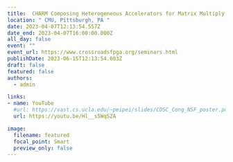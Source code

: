 ```yaml
---
title:  CHARM Composing Heterogeneous Accelerators for Matrix Multiply on Versal ACAP Architecture
location: " CMU, Pittsburgh, PA "
date: 2023-04-07T12:13:54.557Z
date_end: 2023-04-07T16:00:00.000Z
all_day: false
event: ""
event_url: https://www.crossroadsfpga.org/seminars.html
publishDate: 2023-06-15T12:13:54.603Z
draft: false
featured: false
authors:
  - admin

links:
- name: YouTube 
  #url: https://vast.cs.ucla.edu/~peipei/slides/CDSC_Cong_NSF_poster.pdf
  url: https://youtu.be/Hl__s5WqSZA

image:
  filename: featured
  focal_point: Smart
  preview_only: false
---
```

